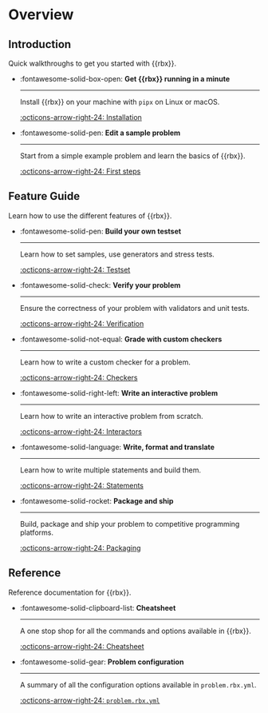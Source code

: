 # Overview

## Introduction

Quick walkthroughs to get you started with {{rbx}}.

<div class="grid cards" markdown>

-   :fontawesome-solid-box-open: **Get {{rbx}} running in a minute**

    ---

    Install {{rbx}} on your machine with `pipx` on Linux or macOS.

    [:octicons-arrow-right-24: Installation](/intro/installation)

-   :fontawesome-solid-pen: **Edit a sample problem**

    ---

    Start from a simple example problem and learn the basics of {{rbx}}.

    [:octicons-arrow-right-24: First steps](/setters/first-steps)

</div>

## Feature Guide

Learn how to use the different features of {{rbx}}.

<div class="grid cards" markdown>

-   :fontawesome-solid-pen: **Build your own testset**

    ---

    Learn how to set samples, use generators and stress tests.

    [:octicons-arrow-right-24: Testset](/setters/testset)

-   :fontawesome-solid-check: **Verify your problem**

    ---

    Ensure the correctness of your problem with validators and unit tests.

    [:octicons-arrow-right-24: Verification](/setters/verification)

-   :fontawesome-solid-not-equal: **Grade with custom checkers**

    ---

    Learn how to write a custom checker for a problem.

    [:octicons-arrow-right-24: Checkers](/setters/grading/checkers)

-   :fontawesome-solid-right-left: **Write an interactive problem**

    ---

    Learn how to write an interactive problem from scratch.

    [:octicons-arrow-right-24: Interactors](/setters/grading/interactors)

-   :fontawesome-solid-language: **Write, format and translate**

    ---

    Learn how to write multiple statements and build them.

    <!-- TODO: add link -->
    [:octicons-arrow-right-24: Statements](/setters/packaging)

-   :fontawesome-solid-rocket: **Package and ship**

    ---

    Build, package and ship your problem to competitive programming platforms.

    [:octicons-arrow-right-24: Packaging](/setters/packaging)

</div>

## Reference

Reference documentation for {{rbx}}.

<div class="grid cards" markdown>

-   :fontawesome-solid-clipboard-list: **Cheatsheet**

    ---

    A one stop shop for all the commands and options available in {{rbx}}.

    [:octicons-arrow-right-24: Cheatsheet](/setters/cheatsheet)

-   :fontawesome-solid-gear: **Problem configuration**

    ---

    A summary of all the configuration options available in `problem.rbx.yml`.

    [:octicons-arrow-right-24: `problem.rbx.yml`](/setters/reference/package)    
</div>